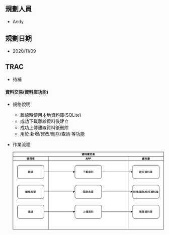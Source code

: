 ## <div id="user">規劃人員</div>
  * Andy

## <div id="updatedate">規劃日期</div>
  * 2020/11/09

## <div id="trac">TRAC</div>
  * 待補

#### <div id="offline_mode_database">資料交易<path>(資料庫功能)</path></div>
* 規格說明
    * 離線時使用本地資料庫(SQLite)
    * 成功下載離線資料後建立
    * 成功上傳離線資料後刪除
    * 用於 新增/修改/刪除/查詢 等功能
* 作業流程

  ![Offline Mode Database](./image/workflow_database.png)


